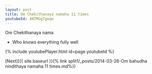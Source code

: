 ```yaml
---
layout: post
title: Om Chekithanaya namaha 11 times
youtubeId: 4NTMGgTgeqo
---
```

 
 
Om Chekithanaya nama 
 
 -  Who knows everything fully well 
 
  
 
  
 
 
 
 
 
 


{% include youtubePlayer.html id=page.youtubeId %}
 
[Next]({{ site.baseurl }}{% link  split1/_posts/2014-03-26-Om bahudha nindithaya namaha 11 times.md%})
 

